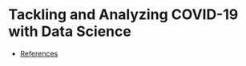 # Tackling and Analyzing COVID-19 with Data Science



















* [References](https://github.com/Krganapa/dsc199/blob/master/references/master_list.txt)
